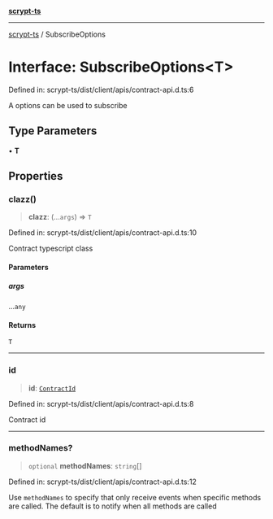 [**scrypt-ts**](../README.md)

***

[scrypt-ts](../globals.md) / SubscribeOptions

# Interface: SubscribeOptions\<T\>

Defined in: scrypt-ts/dist/client/apis/contract-api.d.ts:6

A options can be used to subscribe

## Type Parameters

• **T**

## Properties

### clazz()

> **clazz**: (...`args`) => `T`

Defined in: scrypt-ts/dist/client/apis/contract-api.d.ts:10

Contract typescript class

#### Parameters

##### args

...`any`

#### Returns

`T`

***

### id

> **id**: [`ContractId`](../type-aliases/ContractId.md)

Defined in: scrypt-ts/dist/client/apis/contract-api.d.ts:8

Contract id

***

### methodNames?

> `optional` **methodNames**: `string`[]

Defined in: scrypt-ts/dist/client/apis/contract-api.d.ts:12

Use `methodNames` to specify that only receive events when specific methods are called. The default is to notify when all methods are called
